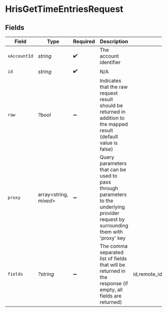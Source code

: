 # HrisGetTimeEntriesRequest


## Fields

| Field                                                                                                                                        | Type                                                                                                                                         | Required                                                                                                                                     | Description                                                                                                                                  | Example                                                                                                                                      |
| -------------------------------------------------------------------------------------------------------------------------------------------- | -------------------------------------------------------------------------------------------------------------------------------------------- | -------------------------------------------------------------------------------------------------------------------------------------------- | -------------------------------------------------------------------------------------------------------------------------------------------- | -------------------------------------------------------------------------------------------------------------------------------------------- |
| `xAccountId`                                                                                                                                 | *string*                                                                                                                                     | :heavy_check_mark:                                                                                                                           | The account identifier                                                                                                                       |                                                                                                                                              |
| `id`                                                                                                                                         | *string*                                                                                                                                     | :heavy_check_mark:                                                                                                                           | N/A                                                                                                                                          |                                                                                                                                              |
| `raw`                                                                                                                                        | *?bool*                                                                                                                                      | :heavy_minus_sign:                                                                                                                           | Indicates that the raw request result should be returned in addition to the mapped result (default value is false)                           |                                                                                                                                              |
| `proxy`                                                                                                                                      | array<string, *mixed*>                                                                                                                       | :heavy_minus_sign:                                                                                                                           | Query parameters that can be used to pass through parameters to the underlying provider request by surrounding them with 'proxy' key         |                                                                                                                                              |
| `fields`                                                                                                                                     | *?string*                                                                                                                                    | :heavy_minus_sign:                                                                                                                           | The comma separated list of fields that will be returned in the response (if empty, all fields are returned)                                 | id,remote_id,employee_id,remote_employee_id,start_time,end_time,hours_worked,break_duration,labor_type,location,status,created_at,updated_at |